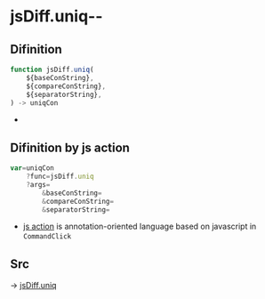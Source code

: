 # jsDiff.uniq--

## Difinition

```js.js
function jsDiff.uniq(
	${baseConString},
	${compareConString},
	${separatorString},
) -> uniqCon
```

- 


## Difinition by js action

```js.js
var=uniqCon
	?func=jsDiff.uniq
	?args=
		&baseConString=
		&compareConString=
		&separatorString=
```

- [js action](#) is annotation-oriented language based on javascript in `CommandClick`



## Src

-> [jsDiff.uniq](https://github.com/puutaro/CommandClick/blob/master/app/src/main/java/com/puutaro/commandclick/fragment_lib/terminal_fragment/js_interface/text/JsDiff.kt#L29)


